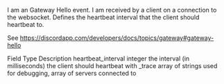 I am an Gateway Hello event.
I am received by a client on a connection to the websocket. Defines the heartbeat interval that the client should heartbeat to.

See https://discordapp.com/developers/docs/topics/gateway#gateway-hello

Field	Type	Description
heartbeat_interval	integer	the interval (in milliseconds) the client should heartbeat with
_trace	array of strings	used for debugging, array of servers connected to
